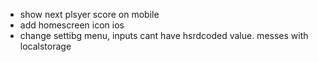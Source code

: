 - show next plsyer score on mobile
- add homescreen icon ios
- change settibg menu, inputs cant have hsrdcoded value. messes with localstorage